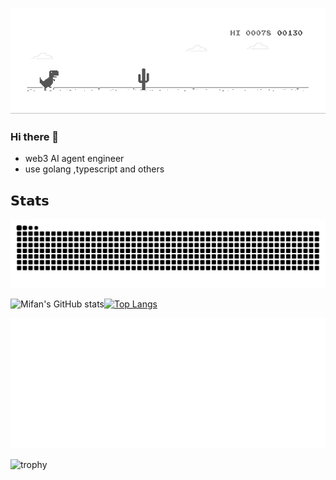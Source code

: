 ![Dino](dino.gif)

### Hi there 👋
- web3 AI agent engineer
- use golang ,typescript and others

## 𝗦𝘁𝗮𝘁𝘀

<picture>
  <source media="(prefers-color-scheme: dark)" srcset="https://raw.githubusercontent.com/mifanTeddy/mifanTeddy/output/github-contribution-grid-snake-dark.svg">
  <source media="(prefers-color-scheme: light)" srcset="https://raw.githubusercontent.com/mifanTeddy/mifanTeddy/output/github-contribution-grid-snake.svg">
  <img alt="github contribution grid snake animation" src="https://raw.githubusercontent.com/mifanTeddy/mifanTeddy/output/github-contribution-grid-snake.svg">
</picture>

![Mifan's GitHub stats](https://github-readme-stats-teal-omega.vercel.app/api?username=mifanTeddy&count_private=true&hide=stars&include_all_commits=true&rank_icon=github&show_icons=true&hide_rank=true)[![Top Langs](https://github-readme-stats-teal-omega.vercel.app/api/top-langs/?username=mifanTeddy&layout=compact)](https://github.com/anuraghazra/github-readme-stats) 


![Isocalendar](https://github.com/mifanTeddy/metrics/blob/master/metrics.plugin.isocalendar.svg)

![trophy](https://github-profile-trophy.vercel.app/?username=mifanTeddy)


<!--
**mifanTeddy/mifanTeddy** is a ✨ _special_ ✨ repository because its `README.md` (this file) appears on your GitHub profile.

Here are some ideas to get you started:

- 🔭 I’m currently working on ...
- 🌱 I’m currently learning ...
- 👯 I’m looking to collaborate on ...
- 🤔 I’m looking for help with ...
- 💬 Ask me about ...
- 📫 How to reach me: ...
- 😄 Pronouns: ...
- ⚡ Fun fact: ...
-->

